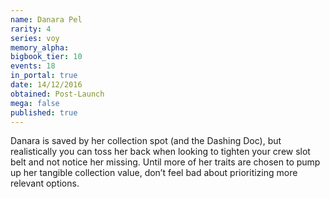 ```yaml
---
name: Danara Pel
rarity: 4
series: voy
memory_alpha:
bigbook_tier: 10
events: 18
in_portal: true
date: 14/12/2016
obtained: Post-Launch
mega: false
published: true
---
```


Danara is saved by her collection spot (and the Dashing Doc), but realistically you can toss her back when looking to tighten your crew slot belt and not notice her missing. Until more of her traits are chosen to pump up her tangible collection value, don’t feel bad about prioritizing more relevant options.

